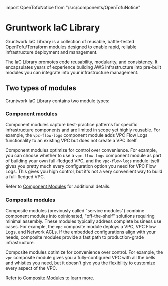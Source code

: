 import OpenTofuNotice from "/src/components/OpenTofuNotice"

# Gruntwork IaC Library

Gruntwork IaC Library is a collection of reusable, battle-tested OpenTofu/Terraform modules designed to enable rapid, reliable infrastructure deployment and management.

The IaC Library promotes code reusability, modularity, and consistency. It encapsulates years of experience building AWS infrastructure into pre-built modules you can integrate into your infrastructure management.

## Two types of modules

Gruntwork IaC Library contains two module types:

### Component modules

Component modules capture best-practice patterns for specific infrastructure components and are limited in scope yet highly reusable. For example, the `vpc-flow-logs` component module adds VPC Flow Logs functionality to an existing VPC but does not create a VPC itself.

Component modules optimize for control over convenience. For example, you can choose whether to use a `vpc-flow-logs` component module as part of building your own full-fledged VPC, and the `vpc-flow-logs` module itself gives you pretty much every configuration option you need for VPC Flow Logs. This gives you high control, but it's not a very convenient way to build a full-fledged VPC.

Refer to [Component Modules](/2.0/docs/library/concepts/component-modules) for additional details.

### Composite modules

Composite modules (previously called "service modules") combine component modules into opinionated, "off-the-shelf" solutions requiring minimal assembly. These modules typically address complete business use cases. For example, the `vpc` composite module deploys a VPC, VPC Flow Logs, and Network ACLs. If the embedded configurations align with your needs, composite modules provide a fast path to production-grade infrastructure.

Composite modules optimize for convenience over control. For example, the `vpc` composite module gives you a fully-configured VPC with all the bells and whistles you need, but it doesn't give you the flexibility to customize every aspect of the VPC.

Refer to [Composite Modules](/2.0/docs/library/concepts/composite-modules) to learn more.

